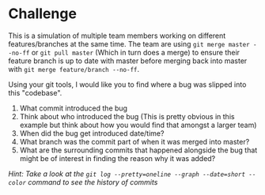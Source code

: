 # Challenge

This is a simulation of multiple team members working on different features/branches at the same time. The team are using `git merge master --no-ff` or `git pull master` (Which in turn does a merge) to ensure their feature branch is up to date with master before merging back into master with `git merge feature/branch --no-ff`.

Using your git tools, I would like you to find where a bug was slipped into this "codebase".

1. What commit introduced the bug
2. Think about who introduced the bug (This is pretty obvious in this example but think about how you would find that amongst a larger team)
3. When did the bug get introduced date/time?
4. What branch was the commit part of when it was merged into master?
5. What are the surrounding commits that happened alongside the bug that might be of interest in finding the reason why it was added?

*Hint: Take a look at the `git log --pretty=oneline --graph --date=short --color` command to see the history of commits*